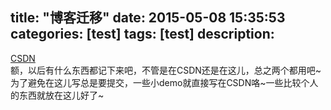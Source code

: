 title: "博客迁移"
date: 2015-05-08 15:35:53
categories: [test]
tags: [test]
description: 
---
<!--more-->
[CSDN](http://blog.csdn.net/xsp_login)</br>
额，以后有什么东西都记下来吧，不管是在CSDN还是在这儿，总之两个都用吧~
为了避免在这儿写总是要提交，一些小demo就直接写在CSDN咯~一些比较个人的东西就放在这儿好了~